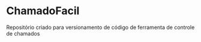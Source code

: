 # ChamadoFacil
Repositório criado para versionamento de código de ferramenta de controle de chamados
